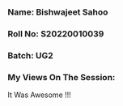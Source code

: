 ### Name: Bishwajeet Sahoo
### Roll No: S20220010039
### Batch: UG2

### My Views On The Session:
It Was Awesome !!!
